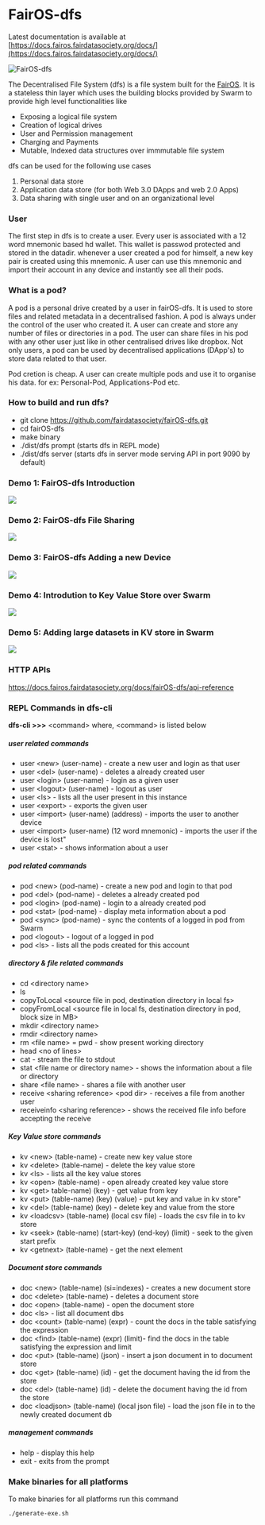 # FairOS-dfs

Latest documentation is available at [https://docs.fairos.fairdatasociety.org/docs/](https://docs.fairos.fairdatasociety.org/docs/)

![FairOS-dfs](https://github.com/fairDataSociety/fairOS-dfs/blob/master/docs/images/FairOS-dfs.png)

The Decentralised File System (dfs) is a file system built for the [FairOS](https://github.com/fairDataSociety/fairOS/blob/master/README.md).
It is a stateless thin layer which uses the building blocks provided by Swarm to provide high level functionalities like
- Exposing a logical file system
- Creation of logical drives
- User and Permission management
- Charging and Payments
- Mutable, Indexed data structures over immmutable file system

dfs can be used for the following use cases
1) Personal data store
2) Application data store (for both Web 3.0 DApps and web 2.0 Apps)
3) Data sharing with single user and on an organizational level

### User
The first step in dfs is to create a user. Every user is associated with a 12 
word mnemonic based hd wallet. This wallet is passwod protected and stored in 
the datadir. whenever a user created a pod for himself, a new key pair is created 
using this mnemonic. A user can use this mnemonic and import their account in any 
device and instantly see all their pods.

### What is a pod?
A pod is a personal drive created by a user in fairOS-dfs. It is used to store files and related metadata in a decentralised fashion. A pod is always under the control of the user who created it. A user can create and store any number of files or directories in a pod. 
The user can share files in his pod with any other user just like in other centralised drives like dropbox. Not only users, a pod can be used by decentralised applications (DApp's) to store data related to that user.

Pod cretion is cheap. A user can create multiple pods and use it to organise his data. for ex: Personal-Pod, Applications-Pod etc.

### How to build and run dfs?
- git clone https://github.com/fairdatasociety/fairOS-dfs.git
- cd fairOS-dfs
- make binary
- ./dist/dfs prompt (starts dfs in REPL mode)
- ./dist/dfs server (starts dfs in server mode serving API in port 9090 by default)

### Demo 1: FairOS-dfs Introduction
[![](https://j.gifs.com/lx3x0l.gif)](https://gateway.ethswarm.org/access/541f55413e02774c9446525d0cf3a92984cc541e4d9e73cb70c1dabe2e870bc5)
### Demo 2: FairOS-dfs File Sharing
[![](https://j.gifs.com/vl3l5g.gif)](https://gateway.ethswarm.org/access/834191ac103224cd2c665a34f2eb5113926e6624adbdddfc7a86f314eb7cfeeb)
### Demo 3: FairOS-dfs Adding a new Device
[![](https://j.gifs.com/D1g1rY.gif)](https://gateway.ethswarm.org/access/7a8964194ffb923b98cc60711ff1925d2411537fc9f2dc80ee9219a49d0e4949)
### Demo 4: Introdution to Key Value Store over Swarm
[![](https://j.gifs.com/6XZwvl.gif)](https://gateway.ethswarm.org/access/130dcf7d01442836bc14c8c38db32ebfc4d5771c28677438b6a2a2a078bd1414)
### Demo 5: Adding large datasets in KV store in Swarm
[![](https://j.gifs.com/jZDwkl.gif)](https://gateway.ethswarm.org/access/2688969c020cb736afae9b2f6d65c834414f83f8b4fdced077eb3e5f9a7266af)



### HTTP APIs

https://docs.fairos.fairdatasociety.org/docs/fairOS-dfs/api-reference


### REPL Commands in dfs-cli
**dfs-cli >>>** \<command\> where, \<command\> is listed below
##### user related commands
- user \<new\> (user-name) - create a new user and login as that user
- user \<del\> (user-name) - deletes a already created user
- user \<login\> (user-name) - login as a given user
- user \<logout\> (user-name) - logout as user
- user \<ls\> - lists all the user present in this instance
- user \<export\> - exports the given user
- user \<import\> (user-name) (address) - imports the user to another device
- user \<import\> (user-name) (12 word mnemonic) - imports the user if the device is lost"
- user \<stat\> - shows information about a user
##### pod related commands
- pod \<new\> (pod-name) - create a new pod and login to that pod
- pod \<del\> (pod-name) - deletes a already created pod
- pod \<login\> (pod-name) - login to a already created pod
- pod \<stat\> (pod-name) - display meta information about a pod
- pod \<sync\> (pod-name) - sync the contents of a logged in pod from Swarm
- pod \<logout\>  - logout of a logged in pod
- pod \<ls\> - lists all the pods created for this account
##### directory & file related commands
- cd \<directory name\>
- ls 
- copyToLocal \<source file in pod, destination directory in local fs\>
- copyFromLocal \<source file in local fs, destination directory in pod, block size in MB\>
- mkdir \<directory name\>
- rmdir \<directory name\>
- rm \<file name\>
= pwd - show present working directory
- head \<no of lines\>
- cat  - stream the file to stdout
- stat \<file name or directory name\> - shows the information about a file or directory
- share \<file name\> -  shares a file with another user
- receive \<sharing reference\> \<pod dir\> - receives a file from another user
- receiveinfo \<sharing reference\> - shows the received file info before accepting the receive 
##### Key Value store commands
- kv \<new\> (table-name) - create new key value store
- kv \<delete\> (table-name) - delete the  key value store
- kv \<ls\> - lists all the key value stores
- kv \<open\> (table-name) - open already created key value store
- kv \<get\> table-name) (key) - get value from key
- kv \<put\> (table-name) (key) (value) - put key and value in kv store"
- kv \<del\> (table-name) (key) - delete key and value from the store
- kv \<loadcsv\> (table-name) (local csv file) - loads the csv file in to kv store
- kv \<seek\> (table-name) (start-key) (end-key) (limit) - seek to the given start prefix
- kv \<getnext\> (table-name) - get the next element
##### Document store commands
- doc \<new\> (table-name) (si=indexes) - creates a new document store
- doc \<delete\> (table-name) - deletes a document store
- doc \<open\> (table-name) - open the document store
- doc \<ls\>  - list all document dbs
- doc \<count\> (table-name) (expr) - count the docs in the table satisfying the expression
- doc \<find\> (table-name) (expr) (limit)- find the docs in the table satisfying the expression and limit
- doc \<put\> (table-name) (json) - insert a json document in to document store
- doc \<get\> (table-name) (id) - get the document having the id from the store
- doc \<del\> (table-name) (id) - delete the document having the id from the store
- doc \<loadjson\> (table-name) (local json file) - load the json file in to the newly created document db  
##### management commands
- help - display this help
- exit - exits from the prompt

### Make binaries for all platforms

To make binaries for all platforms run this command

`./generate-exe.sh`
